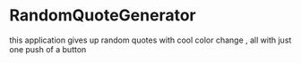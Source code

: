 # RandomQuoteGenerator
this application gives up random quotes with cool color change , all with just one push of a button
